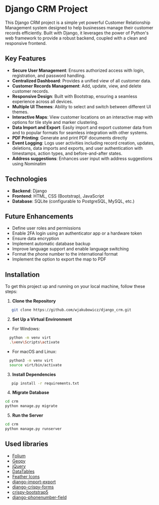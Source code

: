 # Django CRM Project

This Django CRM project is a simple yet powerful Customer Relationship Management system designed to help businesses manage their customer records efficiently.
Built with Django, it leverages the power of Python's web framework to provide a robust backend, coupled with a clean and responsive frontend.

## Key Features
- **Secure User Management**: Ensures authorized access with login, registration, and password handling.
- **Centralized Dashboard**: Provides a unified view of all customer data.
- **Customer Records Management**: Add, update, view, and delete customer records.
- **Responsive Design**: Built with Bootstrap, ensuring a seamless experience across all devices.
- **Multiple UI Themes**: Ability to select and switch between different UI themes.
- **Interactive Maps**: View customer locations on an interactive map with options for tile style and marker clustering.
- **Data Import and Export**: Easily import and export customer data from and to popular formats for seamless integration with other systems.
- **PDF Printing**: Generate and print PDF documents directly
- **Event Logging**: Logs user activities including record creation, updates, deletions, data imports and exports, and user authentication with timestamps, action types, and before-and-after states.
- **Address suggestions**: Enhances user input with address suggestions using Nominatim

## Technologies
- **Backend**: Django
- **Frontend**: HTML, CSS (Bootstrap), JavaScript
- **Database**: SQLite (configurable to PostgreSQL, MySQL, etc.)

## Future Enhancements
- Define user roles and permissions
- Enable 2FA login using an authenticator app or a hardware token
- Ensure data encryption
- Implement automatic database backup
- Improve language support and enable language switching
- Format the phone number to the international format
- Implement the option to export the map to PDF

## Installation
To get this project up and running on your local machine, follow these steps:

1. **Clone the Repository**
```bash
   git clone https://github.com/wjakubowicz/django_crm.git
```
2. **Set Up a Virtual Environment**

- For Windows:
```bash
  python -m venv virt
  .\venv\Scripts\activate
```

- For macOS and Linux:
```bash
  python3 -m venv virt
  source virt/bin/activate
```

3. **Install Dependencies**
```bash
   pip install -r requirements.txt
```

4. **Migrate Database**
```bash
cd crm
python manage.py migrate
```
5. **Run the Server**
```bash
cd crm
python manage.py runserver
```

## Used libraries
- [Folium](https://github.com/python-visualization/folium)
- [Geopy](https://github.com/geopy/geopy)
- [jQuery](https://github.com/jquery/jquery)
- [DataTables](https://github.com/DataTables/DataTablesSrc)
- [Feather Icons](https://github.com/feathericons/feather)
- [django-import-export](https://github.com/django-import-export/django-import-export)
- [django-crispy-forms](https://github.com/django-crispy-forms/django-crispy-forms)
- [crispy-bootstrap5](https://github.com/django-crispy-forms/crispy-bootstrap5)
- [django-phonenumber-field](https://github.com/stefanfoulis/django-phonenumber-field)